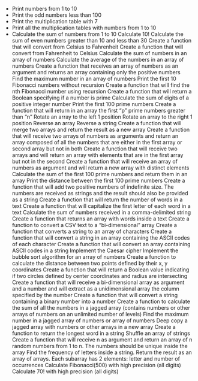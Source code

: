 - Print numbers from 1 to 10
- Print the odd numbers less than 100
 - Print the multiplication table with 7
- Print all the multiplication tables with numbers from 1 to 10
- Calculate the sum of numbers from 1 to 10
Calculate 10!
Calculate the sum of even numbers greater than 10 and less than 30
Create a function that will convert from Celsius to Fahrenheit
Create a function that will convert from Fahrenheit to Celsius
Calculate the sum of numbers in an array of numbers
Calculate the average of the numbers in an array of numbers
Create a function that receives an array of numbers as an argument and returns an array containing only the positive numbers
Find the maximum number in an array of numbers
Print the first 10 Fibonacci numbers without recursion
Create a function that will find the nth Fibonacci number using recursion
Create a function that will return a Boolean specifying if a number is prime
Calculate the sum of digits of a positive integer number
Print the first 100 prime numbers
Create a function that will return in an array the first “p” prime numbers greater than “n”
Rotate an array to the left 1 position
Rotate an array to the right 1 position
Reverse an array
Reverse a string
Create a function that will merge two arrays and return the result as a new array
Create a function that will receive two arrays of numbers as arguments and return an array composed of all the numbers that are either in the first array or second array but not in both
Create a function that will receive two arrays and will return an array with elements that are in the first array but not in the second
Create a function that will receive an array of numbers as argument and will return a new array with distinct elements
Calculate the sum of the first 100 prime numbers and return them in an array
Print the distance between the first 100 prime numbers
Create a function that will add two positive numbers of indefinite size. The numbers are received as strings and the result should also be provided as a string
Create a function that will return the number of words in a text
Create a function that will capitalize the first letter of each word in a text
Calculate the sum of numbers received in a comma-delimited string
Create a function that returns an array with words inside a text
Create a function to convert a CSV text to a “bi-dimensional” array
Create a function that converts a string to an array of characters
Create a function that will convert a string in an array containing the ASCII codes of each character
Create a function that will convert an array containing ASCII codes in a string
Implement the Caesar cipher
Implement the bubble sort algorithm for an array of numbers
Create a function to calculate the distance between two points defined by their x, y coordinates
Create a function that will return a Boolean value indicating if two circles defined by center coordinates and radius are intersecting
Create a function that will receive a bi-dimensional array as argument and a number and will extract as a unidimensional array the column specified by the number
Create a function that will convert a string containing a binary number into a number
Create a function to calculate the sum of all the numbers in a jagged array (contains numbers or other arrays of numbers on an unlimited number of levels)
Find the maximum number in a jagged array of numbers or array of numbers
Deep copy a jagged array with numbers or other arrays in a new array
Create a function to return the longest word in a string
Shuffle an array of strings
Create a function that will receive n as argument and return an array of n random numbers from 1 to n. The numbers should be unique inside the array
Find the frequency of letters inside a string. Return the result as an array of arrays. Each subarray has 2 elements: letter and number of occurrences
Calculate Fibonacci(500) with high precision (all digits)
Calculate 70! with high precision (all digits)
